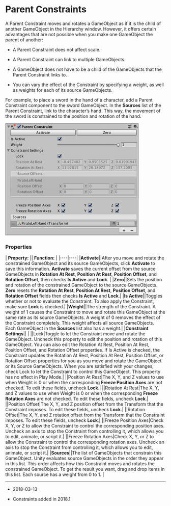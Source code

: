# Parent Constraints 

A Parent Constraint moves and rotates a GameObject as if it is the child of another GameObject in the Hierarchy window. However, it offers certain advantages that are not possible when you make one GameObject the parent of another:

* A Parent Constraint does not affect scale. 

* A Parent Constraint can link to multiple GameObjects.

* A GameObject does not have to be a child of the GameObjects that the Parent Constraint links to.

* You can vary the effect of the Constraint by specifying a weight, as well as weights for each of its source GameObjects.

For example, to place a sword in the hand of a character, add a Parent Constraint component to the sword GameObject. In the __Sources__ list of the Parent Constraint, link to the character’s hand. This way, the movement of the sword is constrained to the position and rotation of the hand.

![Parent Constraint component](../uploads/Main/ParentConstraint.png)

### Properties

| **Property:** || **Function:** |
|:---|:---|
|__Activate__||After you move and rotate the constrained GameObject and its source GameObjects, click __Activate__ to save this information. __Activate__ saves the current offset from the source GameObjects in __Rotation At Rest__, __Position At Rest__, __Position Offset__, and __Rotation Offset__, then checks __Is Active__ and __Lock__. |
|__Zero__||Sets the position and rotation of the constrained GameObject to the source GameObjects. __Zero__ resets the __Rotation At Rest__, __Position At Rest__, __Position Offset__, and __Rotation Offset__ fields then checks __Is Active__ and __Lock__.|
|__Is Active__||Toggles whether or not to evaluate the Constraint. To also apply the Constraint, make sure __Lock__ is checked.|
|__Weight__||The strength of the Constraint. A weight of 1 causes the Constraint to move and rotate this GameObject at the same rate as its source GameObjects. A weight of 0 removes the effect of the Constraint completely. This weight affects all source GameObjects. Each GameObject in the __Sources__ list also has a weight.|
|__Constraint Settings__||&nbsp;|
||Lock|Toggle to let the Constraint move and rotate the GameObject. Uncheck this property to edit the position and rotation of this GameObject. You can also edit the Rotation At Rest, Position At Rest, Position Offset, and Rotation Offset properties. If Is Active is checked, the Constraint updates the Rotation At Rest, Position At Rest, Position Offset, or Rotation Offset properties for you as you move and rotate the GameObject or its Source GameObjects. When you are satisfied with your changes, check Lock to let the Constraint to control this GameObject. This property has no effect in Play Mode.|
||Position At Rest|The X, Y, and Z values to use when Weight is 0 or when the corresponding __Freeze Position Axes__ are not checked. To edit these fields, uncheck __Lock__.|
||Rotation At Rest|The X, Y, and Z values to use when Weight is 0 or when the corresponding __Freeze Rotation Axes__ are not checked. To edit these fields, uncheck __Lock__.|
||Position Offset|The X, Y, and Z position offset from the Transform that the Constraint imposes. To edit these fields, uncheck __Lock__.|
||Rotation Offset|The X, Y, and Z rotation offset from the Transform that the Constraint imposes. To edit these fields, uncheck __Lock__.|
||Freeze Position Axes|Check X, Y, or Z to allow the Constraint to control the corresponding position axes. Uncheck an axis to stop the Constraint from controlling it, which allows you to edit, animate, or script it.|
||Freeze Rotation Axes|Check X, Y, or Z to allow the Constraint to control the corresponding rotation axes. Uncheck an axis to stop the Constraint from controlling it, which allows you to edit, animate, or script it.|
|__Sources__||The list of GameObjects that constrain this GameObject. Unity evaluates source GameObjects in the order they appear in this list. This order affects how this Constraint moves and rotates the constrained GameObject. To get the result you want, drag and drop items in this list. Each source has a weight from 0 to 1. |

---

* <span class="page-edit"> 2018-03-13  <!-- include IncludeTextNewPageYesEdit --></span>

* <span class="page-history">Constraints added in 2018.1</span>
